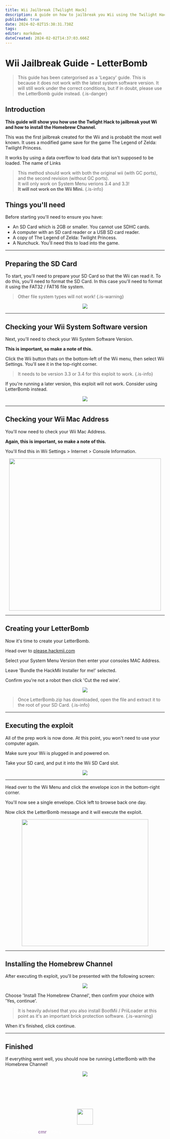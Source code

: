 ```yaml
---
title: Wii Jailbreak [Twilight Hack]
description: A guide on how to jailbreak you Wii using the Twilight Hack expliot. 
published: true
date: 2024-02-02T15:38:31.738Z
tags: 
editor: markdown
dateCreated: 2024-02-02T14:37:03.666Z
---
```


# Wii Jailbreak Guide - LetterBomb
<!--START GUIDE CONTENT UNDER THIS LINE-->
> This guide has been catergorised as a 'Legacy' guide. This is because it does not work with the latest system software version. It will still work under the correct conditions, but if in doubt, please use the LetterBomb guide instead.
{.is-danger}

## Introduction
<b>This guide will show you how use the Twlight Hack to jailbreak yout Wi and how to install the Homebrew Channel.</b>

This was the first jailbreak created for the Wii and is probablt the most well known. It uses a modified game save for the game The Legend of Zelda: Twilight Princess.

It works by using a data overflow to load data that isn't supposed to be loaded. The name of Links 

> This method should work with both the original wii (with GC ports), and the second revision (without GC ports). 
<br>It will only work on System Menu verions 3.4 and 3.3!
<br><b>It will not work on the Wii Mini.</b> 
{.is-info}

## Things you'll need
Before starting you'll need to ensure you have:
- An SD Card which is 2GB or smaller. You cannot use SDHC cards.
- A computer with an SD card reader or a USB SD card reader.
- A copy of The Legend of Zelda: Twilight Princess.
- A Nunchuck. You'll need this to load into the game. 

---

## Preparing the SD Card
To start, you'll need to prepare your SD Card so that the Wii can read it. To do this, you'll need to format the SD Card. In this case you'll need to format it using the FAT32 / FAT16 file system. 

> Other file system types will not work!
{.is-warning}

<center><img src="/guide-assets/administrator-assets/wii-jailbreak-twilight/format.png"></center>

---

## Checking your Wii System Software version
Next, you'll need to check your Wii System Software Version. 

<b>This is important, so make a note of this. </b>

Click the Wii button thats on the bottom-left of the Wii menu, then select Wii Settings. You'll see it in the top-right corner.

> It needs to be version 3.3 or 3.4 for this exploit to work.
{.is-info}

If you're running a later version, this exploit will not work. Consider using LetterBomb instead. 
<br>
<center><img src=/guide-assets/administrator-assets/wii-jailbreak-twilight/wiimenu.png></center>

---

## Checking your Wii Mac Address
You'll now need to check your Wii Mac Address. 

<b>Again, this is important, so make a note of this. </b>

You'll find this in Wii Settings > Internet > Console Information.
<br>
<center><img src="/guide-assets/administrator-assets/wii-jailbreak-letterbomb/images/macad.webp" height="480"></center>

---

## Creating your LetterBomb
Now it's time to create your LetterBomb. 

Head over to <a href="http://please.hackmii.com" target="_blank">please.hackmii.com</a>

Select your System Menu Version then enter your consoles MAC Address.

Leave 'Bundle the HackMii Installer for me!' selected.

Confirm you're not a robot then click 'Cut the red wire'.
<br>
<center><img src="/guide-assets/administrator-assets/wii-jailbreak-letterbomb/images/lb.png" height=""></center>

> Once LetterBomb.zip has downloaded, open the file and extract it to the root of your SD Card.
{.is-info}

---

## Executing the exploit
All of the prep work is now done. At this point, you won't need to use your computer again.

Make sure your Wii is plugged in and powered on. 

Take your SD card, and put it into the Wii SD Card slot.
<br>
<center><img src="/guide-assets/administrator-assets/wii-jailbreak-letterbomb/images/sd.webp" height=""></center>

---

Head over to the Wii Menu and click the envelope icon in the bottom-right corner. 

You'll now see a single envelope. Click left to browse back one day. 

Now click the LetterBomb message and it will execute the exploit.
<br>
<center><img src="/guide-assets/administrator-assets/wii-jailbreak-letterbomb/images/bomb.webp" height="400"></center>

---

## Installing the Homebrew Channel

After executing th exploit, you'll be presented with the following screen:
<br>
<center><img src="/guide-assets/administrator-assets/wii-jailbreak-letterbomb/images/hackmii.webp" height=""></center>

Choose 'Install The Homebrew Channel', then confirm your choice with 'Yes, continue'. 

> It is heavily advised that you also install BootMii / PriiLoader at this point as it's an important brick protection software. 
{.is-warning}

When it's finished, click continue.

---

## Finished

If everything went well, you should now be running LetterBomb with the Homebrew Channel!
<br>
<center><img src="/guide-assets/administrator-assets/wii-jailbreak-letterbomb/images/brew.webp" height=""></center>

<!--DO NOT EDIT THIS FOOTER. ALL GUIDE CONTENT SHOULD GO ABOVE!-->
<br>
<br>
<br>
<br>
<br>
<br>
<footer>
  <div class="waves">
    <div class="wave" id="wave1"></div>
    <div class="wave" id="wave2"></div>
    <div class="wave" id="wave3"></div>
    <div class="wave" id="wave4"></div>
  </div>
  <center><img src="/book_purple.png" height=50></center>
  <p><font color="white">Official Guide - <b><font color="a582b2">cmr</font></b>guides</font></p>
</footer>
<!--DO NOT EDIT THIS FOOTER-->